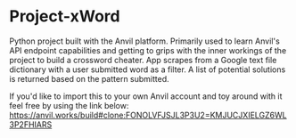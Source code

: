 # Project-xWord
Python project built with the Anvil platform. Primarily used to learn Anvil's API endpoint capabilities and getting to grips with the inner workings of the project to build a crossword cheater. App scrapes from a Google text file dictionary with a user submitted word as a filter. A list of potential solutions is returned based on the pattern submitted.

If you'd like to import this to your own Anvil account and toy around with it feel free by using the link below:
https://anvil.works/build#clone:FONOLVFJSJL3P3U2=KMJUCJXIELGZ6WL3P2FHIARS

